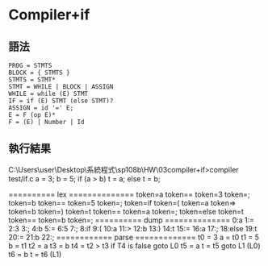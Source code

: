 # Compiler+if

## 語法

```
PROG = STMTS
BLOCK = { STMTS }
STMTS = STMT*
STMT = WHILE | BLOCK | ASSIGN
WHILE = while (E) STMT
IF = if (E) STMT (else STMT)?
ASSIGN = id '=' E;
E = F (op E)*
F = (E) | Number | Id
```

## 執行結果

C:\Users\user\Desktop\系統程式\sp108b\HW\03compiler+if>compiler test/if.c
a = 3;
b = 5;
if (a > b) t = a;
else t = b;

========== lex ==============
token=a
token==
token=3
token=;
token=b
token==
token=5
token=;
token=if
token=(
token=a
token=>
token=b
token=)
token=t
token==
token=a
token=;
token=else
token=t
token==
token=b
token=;
========== dump ==============
0:a
1:=
2:3
3:;
4:b
5:=
6:5
7:;
8:if
9:(
10:a
11:>
12:b
13:)
14:t
15:=
16:a
17:;
18:else
19:t
20:=
21:b
22:;
============ parse =============
t0 = 3
a = t0
t1 = 5
b = t1
t2 = a
t3 = b
t4 = t2 > t3
if T4 is false goto L0
t5 = a
t = t5
goto L1
(L0)
t6 = b
t = t6
(L1)
